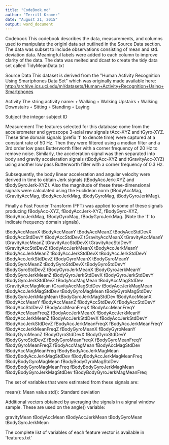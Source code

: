 ```yaml
---
title: "CodeBook.md"
author: "Terrill Kramer"
date: "August 21, 2015"
output: word_document
---
```


Codebook
This codebook describes the data, measurements, and columns used to manipulate the originl data set outlined in the Source Data section. The data was subset to include observations consisting of mean and std. deviation data. Meaningful labels were added to each column to improve clarity of the data. The data was melted and dcast to create the tidy data set called TidyMeanData.txt

Source Data
This dataset is derived from the "Human Activity Recognition Using Smartphones Data Set" which was originally made available here: http://archive.ics.uci.edu/ml/datasets/Human+Activity+Recognition+Using+Smartphones

Activity
The string activity name:
	◦	Walking
	◦	Walking Upstairs
	◦	Walking Downstairs
	◦	Sitting
	◦	Standing
	◦	Laying

Subject
the integer subject ID

Measurement
The features selected for this database come from the accelerometer and gyroscope 3-axial raw signals tAcc-XYZ and tGyro-XYZ. These time domain signals (prefix 't' to denote time) were captured at a constant rate of 50 Hz. Then they were filtered using a median filter and a 3rd order low pass Butterworth filter with a corner frequency of 20 Hz to remove noise. Similarly, the acceleration signal was then separated into body and gravity acceleration signals (tBodyAcc-XYZ and tGravityAcc-XYZ) using another low pass Butterworth filter with a corner frequency of 0.3 Hz. 

Subsequently, the body linear acceleration and angular velocity were derived in time to obtain Jerk signals (tBodyAccJerk-XYZ and tBodyGyroJerk-XYZ). Also the magnitude of these three-dimensional signals were calculated using the Euclidean norm (tBodyAccMag, tGravityAccMag, tBodyAccJerkMag, tBodyGyroMag, tBodyGyroJerkMag). 

Finally a Fast Fourier Transform (FFT) was applied to some of these signals producing fBodyAcc-XYZ, fBodyAccJerk-XYZ, fBodyGyro-XYZ, fBodyAccJerkMag, fBodyGyroMag, fBodyGyroJerkMag. (Note the 'f' to indicate frequency domain signals). 

tBodyAccMeanX 
tBodyAccMeanY 
tBodyAccMeanZ 
tBodyAccStdDevX 
tBodyAccStdDevY 
tBodyAccStdDevZ 
tGravityAccMeanX 
tGravityAccMeanY 
tGravityAccMeanZ 
tGravityAccStdDevX 
tGravityAccStdDevY 
tGravityAccStdDevZ 
tBodyAccJerkMeanX 
tBodyAccJerkMeanY 
tBodyAccJerkMeanZ 
tBodyAccJerkStdDevX 
tBodyAccJerkStdDevY 
tBodyAccJerkStdDevZ 
tBodyGyroMeanX 
tBodyGyroMeanY 
tBodyGyroMeanZ 
tBodyGyroStdDevX 
tBodyGyroStdDevY 
tBodyGyroStdDevZ 
tBodyGyroJerkMeanX 
tBodyGyroJerkMeanY 
tBodyGyroJerkMeanZ 
tBodyGyroJerkStdDevX 
tBodyGyroJerkStdDevY 
tBodyGyroJerkStdDevZ 
tBodyAccMagMean 
tBodyAccMagStdDev 
tGravityAccMagMean 
tGravityAccMagStdDev 
tBodyAccJerkMagMean 
tBodyAccJerkMagStdDev 
tBodyGyroMagMean 
tBodyGyroMagStdDev 
tBodyGyroJerkMagMean 
tBodyGyroJerkMagStdDev 
fBodyAccMeanX 
fBodyAccMeanY 
fBodyAccMeanZ 
fBodyAccStdDevX 
fBodyAccStdDevY 
fBodyAccStdDevZ 
fBodyAccMeanFreqX 
fBodyAccMeanFreqY 
fBodyAccMeanFreqZ 
fBodyAccJerkMeanX 
fBodyAccJerkMeanY 
fBodyAccJerkMeanZ 
fBodyAccJerkStdDevX 
fBodyAccJerkStdDevY 
fBodyAccJerkStdDevZ 
fBodyAccJerkMeanFreqX 
fBodyAccJerkMeanFreqY 
fBodyAccJerkMeanFreqZ 
fBodyGyroMeanX 
fBodyGyroMeanY 
fBodyGyroMeanZ 
fBodyGyroStdDevX 
fBodyGyroStdDevY 
fBodyGyroStdDevZ 
fBodyGyroMeanFreqX 
fBodyGyroMeanFreqY 
fBodyGyroMeanFreqZ 
fBodyAccMagMean 
fBodyAccMagStdDev 
fBodyAccMagMeanFreq 
fBodyBodyAccJerkMagMean 
fBodyBodyAccJerkMagStdDev 
fBodyBodyAccJerkMagMeanFreq 
fBodyBodyGyroMagMean 
fBodyBodyGyroMagStdDev 
fBodyBodyGyroMagMeanFreq 
fBodyBodyGyroJerkMagMean 
fBodyBodyGyroJerkMagStdDev 
fBodyBodyGyroJerkMagMeanFreq

The set of variables that were estimated from these signals are: 

mean(): Mean value
std(): Standard deviation

Additional vectors obtained by averaging the signals in a signal window sample. These are used on the angle() variable:

gravityMean
tBodyAccMean
tBodyAccJerkMean
tBodyGyroMean
tBodyGyroJerkMean

The complete list of variables of each feature vector is available in 'features.txt'